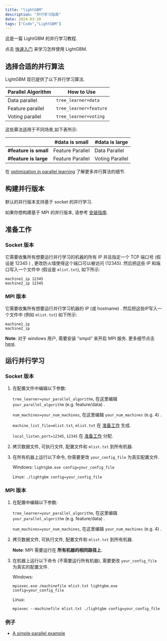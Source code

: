 ```yaml
---
title: "lightGBM"
description: "并行学习指南"
date: 2024-03-20
tags: ["Code","LightGBM"]
---
```


这是一篇 LightGBM 的并行学习教程.

点击 [快速入门](./Quick-Start.rst) 来学习怎样使用 LightGBM.

## 选择合适的并行算法

LightGBM 现已提供了以下并行学习算法.

| **Parallel Algorithm** | **How to Use** |
| --- | --- |
| Data parallel | `tree_learner=data` |
| Feature parallel | `tree_learner=feature` |
| Voting parallel | `tree_learner=voting` |

这些算法适用于不同场景,如下表所示:

|   | **#data is small** | **#data is large** |
| --- | --- | --- |
| **#feature is small** | Feature Parallel | Data Parallel |
| **#feature is large** | Feature Parallel | Voting Parallel |

在 [optimization in parallel learning](./Features.rst#optimization-in-parallel-learning) 了解更多并行算法的细节.

## 构建并行版本

默认的并行版本支持基于 socket 的并行学习.

如果你想构建基于 MPI 的并行版本, 请参考 [安装指南](./Installation-Guide.rst#build-mpi-version).

## 准备工作

### Socket 版本

它需要收集所有想要运行并行学习的机器的所有 IP 并且指定一个 TCP 端口号 (假设是 12345 ) , 更改防火墙使得这个端口可以被访问 (12345). 然后把这些 IP 和端口写入一个文件中 (假设是 `mlist.txt`), 如下所示:

```
machine1_ip 12345
machine2_ip 12345

```

### MPI 版本

它需要收集所有想要运行并行学习机器的 IP (或 hostname) . 然后把这些IP写入一个文件中 (例如 `mlist.txt`) 如下所示:

```
machine1_ip
machine2_ip

```

**Note**: 对于 windows 用户, 需要安装 “smpd” 来开启 MPI 服务. 更多细节点击 [here](https://blogs.technet.microsoft.com/windowshpc/2015/02/02/how-to-compile-and-run-a-simple-ms-mpi-program/).

## 运行并行学习

### Socket 版本

1.  在配置文件中编辑以下参数:

    `tree_learner=your_parallel_algorithm`, 在这里编辑 `your_parallel_algorithm` (e.g. feature/data) .

    `num_machines=your_num_machines`, 在这里编辑 `your_num_machines` (e.g. 4) .

    `machine_list_file=mlist.txt`, `mlist.txt` 在 [准备工作](#preparation) 生成.

    `local_listen_port=12345`, `12345` 在 [准备工作](#preparation) 分配.

2.  拷贝数据文件, 可执行文件, 配置文件和 `mlist.txt` 到所有机器.

3.  在所有机器上运行以下命令, 你需要更改 `your_config_file` 为真实配置文件.

    Windows: `lightgbm.exe config=your_config_file`

    Linux: `./lightgbm config=your_config_file`

### MPI 版本

1.  在配置中编辑以下参数:

    `tree_learner=your_parallel_algorithm`, 在这里编辑 `your_parallel_algorithm` (e.g. feature/data) .

    `num_machines=your_num_machines`, 在这里编辑 `your_num_machines` (e.g. 4) .

2.  拷贝数据文件, 可执行文件, 配置文件和 `mlist.txt` 到所有机器.

    **Note**: MPI 需要运行在 **所有机器的相同路径上**.

3.  在机器上运行以下命令 (不需要运行所有机器), 需要更改 `your_config_file` 为真实的配置文件.

    Windows:

    ```
    mpiexec.exe /machinefile mlist.txt lightgbm.exe config=your_config_file
    
    ```

    Linux:

    ```
    mpiexec --machinefile mlist.txt ./lightgbm config=your_config_file
    
    ```

### 例子

*   [A simple parallel example](https://github.com/Microsoft/lightgbm/tree/master/examples/parallel_learning)